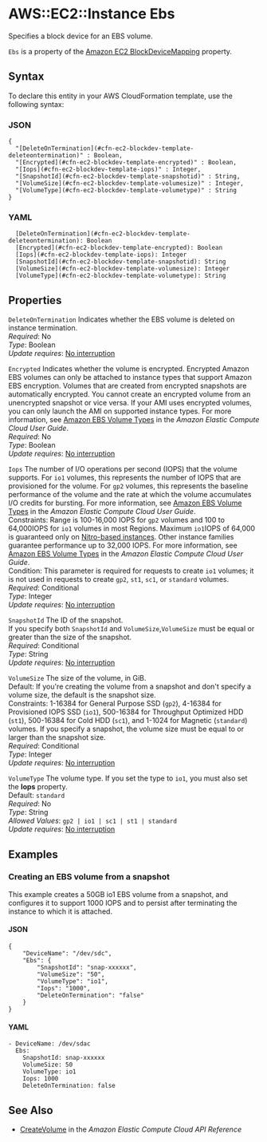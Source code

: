 # AWS::EC2::Instance Ebs<a name="aws-properties-ec2-blockdev-template"></a>

Specifies a block device for an EBS volume\.

 `Ebs` is a property of the [ Amazon EC2 BlockDeviceMapping](https://docs.aws.amazon.com/AWSCloudFormation/latest/UserGuide/aws-properties-ec2-blockdev-mapping.html) property\.

## Syntax<a name="aws-properties-ec2-blockdev-template-syntax"></a>

To declare this entity in your AWS CloudFormation template, use the following syntax:

### JSON<a name="aws-properties-ec2-blockdev-template-syntax.json"></a>

```
{
  "[DeleteOnTermination](#cfn-ec2-blockdev-template-deleteontermination)" : Boolean,
  "[Encrypted](#cfn-ec2-blockdev-template-encrypted)" : Boolean,
  "[Iops](#cfn-ec2-blockdev-template-iops)" : Integer,
  "[SnapshotId](#cfn-ec2-blockdev-template-snapshotid)" : String,
  "[VolumeSize](#cfn-ec2-blockdev-template-volumesize)" : Integer,
  "[VolumeType](#cfn-ec2-blockdev-template-volumetype)" : String
}
```

### YAML<a name="aws-properties-ec2-blockdev-template-syntax.yaml"></a>

```
  [DeleteOnTermination](#cfn-ec2-blockdev-template-deleteontermination): Boolean
  [Encrypted](#cfn-ec2-blockdev-template-encrypted): Boolean
  [Iops](#cfn-ec2-blockdev-template-iops): Integer
  [SnapshotId](#cfn-ec2-blockdev-template-snapshotid): String
  [VolumeSize](#cfn-ec2-blockdev-template-volumesize): Integer
  [VolumeType](#cfn-ec2-blockdev-template-volumetype): String
```

## Properties<a name="aws-properties-ec2-blockdev-template-properties"></a>

`DeleteOnTermination`  <a name="cfn-ec2-blockdev-template-deleteontermination"></a>
Indicates whether the EBS volume is deleted on instance termination\.  
*Required*: No  
*Type*: Boolean  
*Update requires*: [No interruption](https://docs.aws.amazon.com/AWSCloudFormation/latest/UserGuide/using-cfn-updating-stacks-update-behaviors.html#update-no-interrupt)

`Encrypted`  <a name="cfn-ec2-blockdev-template-encrypted"></a>
Indicates whether the volume is encrypted\. Encrypted Amazon EBS volumes can only be attached to instance types that support Amazon EBS encryption\. Volumes that are created from encrypted snapshots are automatically encrypted\. You cannot create an encrypted volume from an unencrypted snapshot or vice versa\. If your AMI uses encrypted volumes, you can only launch the AMI on supported instance types\. For more information, see [ Amazon EBS Volume Types](https://docs.aws.amazon.com/AWSEC2/latest/UserGuide/EBSEncryption.html) in the *Amazon Elastic Compute Cloud User Guide*\.  
*Required*: No  
*Type*: Boolean  
*Update requires*: [No interruption](https://docs.aws.amazon.com/AWSCloudFormation/latest/UserGuide/using-cfn-updating-stacks-update-behaviors.html#update-no-interrupt)

`Iops`  <a name="cfn-ec2-blockdev-template-iops"></a>
The number of I/O operations per second \(IOPS\) that the volume supports\. For `io1` volumes, this represents the number of IOPS that are provisioned for the volume\. For `gp2` volumes, this represents the baseline performance of the volume and the rate at which the volume accumulates I/O credits for bursting\. For more information, see [Amazon EBS Volume Types](https://docs.aws.amazon.com/AWSEC2/latest/UserGuide/EBSVolumeTypes.html) in the *Amazon Elastic Compute Cloud User Guide*\.  
Constraints: Range is 100\-16,000 IOPS for `gp2` volumes and 100 to 64,000IOPS for `io1` volumes in most Regions\. Maximum `io1`IOPS of 64,000 is guaranteed only on [Nitro\-based instances](https://docs.aws.amazon.com/AWSEC2/latest/UserGuide/instance-types.html#ec2-nitro-instances)\. Other instance families guarantee performance up to 32,000 IOPS\. For more information, see [Amazon EBS Volume Types](https://docs.aws.amazon.com/AWSEC2/latest/UserGuide/EBSVolumeTypes.html) in the *Amazon Elastic Compute Cloud User Guide*\.  
Condition: This parameter is required for requests to create `io1` volumes; it is not used in requests to create `gp2`, `st1`, `sc1`, or `standard` volumes\.  
*Required*: Conditional  
*Type*: Integer  
*Update requires*: [No interruption](https://docs.aws.amazon.com/AWSCloudFormation/latest/UserGuide/using-cfn-updating-stacks-update-behaviors.html#update-no-interrupt)

`SnapshotId`  <a name="cfn-ec2-blockdev-template-snapshotid"></a>
The ID of the snapshot\.  
If you specify both `SnapshotId` and `VolumeSize`,`VolumeSize` must be equal or greater than the size of the snapshot\.  
*Required*: Conditional  
*Type*: String  
*Update requires*: [No interruption](https://docs.aws.amazon.com/AWSCloudFormation/latest/UserGuide/using-cfn-updating-stacks-update-behaviors.html#update-no-interrupt)

`VolumeSize`  <a name="cfn-ec2-blockdev-template-volumesize"></a>
The size of the volume, in GiB\.  
Default: If you're creating the volume from a snapshot and don't specify a volume size, the default is the snapshot size\.  
Constraints: 1\-16384 for General Purpose SSD \(`gp2`\), 4\-16384 for Provisioned IOPS SSD \(`io1`\), 500\-16384 for Throughput Optimized HDD \(`st1`\), 500\-16384 for Cold HDD \(`sc1`\), and 1\-1024 for Magnetic \(`standard`\) volumes\. If you specify a snapshot, the volume size must be equal to or larger than the snapshot size\.  
*Required*: Conditional  
*Type*: Integer  
*Update requires*: [No interruption](https://docs.aws.amazon.com/AWSCloudFormation/latest/UserGuide/using-cfn-updating-stacks-update-behaviors.html#update-no-interrupt)

`VolumeType`  <a name="cfn-ec2-blockdev-template-volumetype"></a>
The volume type\. If you set the type to `io1`, you must also set the **Iops** property\.  
Default: `standard`   
*Required*: No  
*Type*: String  
*Allowed Values*: `gp2 | io1 | sc1 | st1 | standard`  
*Update requires*: [No interruption](https://docs.aws.amazon.com/AWSCloudFormation/latest/UserGuide/using-cfn-updating-stacks-update-behaviors.html#update-no-interrupt)

## Examples<a name="aws-properties-ec2-blockdev-template--examples"></a>

### Creating an EBS volume from a snapshot<a name="aws-properties-ec2-blockdev-template--examples--Creating_an_EBS_volume_from_a_snapshot"></a>

This example creates a 50GB io1 EBS volume from a snapshot, and configures it to support 1000 IOPS and to persist after terminating the instance to which it is attached\.

#### JSON<a name="aws-properties-ec2-blockdev-template--examples--Creating_an_EBS_volume_from_a_snapshot--json"></a>

```
{
    "DeviceName": "/dev/sdc",
    "Ebs": {
        "SnapshotId": "snap-xxxxxx",
        "VolumeSize": "50",
        "VolumeType": "io1",
        "Iops": "1000",
        "DeleteOnTermination": "false"
    }
}
```

#### YAML<a name="aws-properties-ec2-blockdev-template--examples--Creating_an_EBS_volume_from_a_snapshot--yaml"></a>

```
- DeviceName: /dev/sdac
  Ebs:
    SnapshotId: snap-xxxxxx
    VolumeSize: 50
    VolumeType: io1
    Iops: 1000
    DeleteOnTermination: false
```

## See Also<a name="aws-properties-ec2-blockdev-template--seealso"></a>
+  [ CreateVolume](https://docs.aws.amazon.com/AWSEC2/latest/APIReference/API_CreateVolume.html) in the *Amazon Elastic Compute Cloud API Reference*
